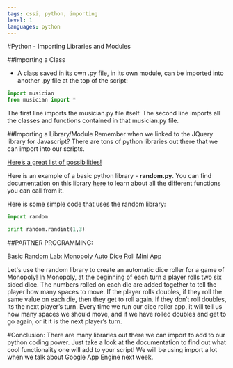 ```yaml
---
tags: cssi, python, importing
level: 1
languages: python
---
```


#Python - Importing Libraries and Modules

##Importing a Class
+ A class saved in its own .py file, in its own module, can be imported into another .py file at the top of the script:

```python
import musician
from musician import *
```
The first line imports the musician.py file itself. The second line imports all the classes and functions contained in that musician.py file.



##Importing a Library/Module
 Remember when we linked to the JQuery library for Javascript? There are tons of python libraries out there that we can import into our scripts.

 <a href="http://pythontips.com/2013/07/30/20-python-libraries-you-cant-live-without/">Here’s a great list of possibilities! </a>


Here is an example of a basic python library - **random.py**. You can find documentation on this library <a href="https://docs.python.org/2/library/random.html">here</a> to learn about all the different functions you can call from it.

Here is some simple code that uses the random library:

```python
import random

print random.randint(1,3)

```

##PARTNER PROGRAMMING:

<a href="https://github.com/learn-co-curriculum/cssi-5.2-monopoly-dice-mini-app">Basic Random Lab: Monopoly Auto Dice Roll Mini App</a>

Let's use the random library to create an automatic dice roller for a game of Monopoly!
In Monopoly, at the beginning of each turn a player rolls two six sided dice. The numbers rolled on each die are added together to tell the player how many spaces to move. If the player rolls doubles, if they roll the same value on each die, then they get to roll again. If they don’t roll doubles, its the next player’s turn.
 Every time we run our dice roller app, it will tell us how many spaces we should move, and if we have rolled doubles and get to go again, or it it is the next player’s turn.

#Conclusion:
There are many libraries out there we can import to add to our python coding power. Just take a look at the documentation to find out what cool functionality one will add to your script! We will be using import a lot when we talk about Google App Engine next week.
